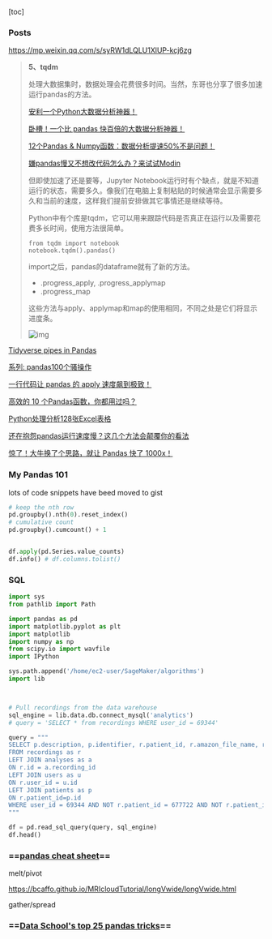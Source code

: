 [toc]



### Posts





https://mp.weixin.qq.com/s/syRW1dLQLU1XlUP-kcj6zg

> **5、tqdm** 
>
> 处理大数据集时，数据处理会花费很多时间。当然，东哥也分享了很多加速运行pandas的方法。
>
> [安利一个Python大数据分析神器！](http://mp.weixin.qq.com/s?__biz=MzUzODYwMDAzNA==&mid=2247501025&idx=1&sn=a0d919a15f4e10ec3bd8f906f2059dec&chksm=fad7b3eccda03afa581d582676ec170db1b6489453525673cea95ec5b893a78566fb9be24c49&scene=21#wechat_redirect)
>
> [卧槽！一个比 pandas 快百倍的大数据分析神器！](http://mp.weixin.qq.com/s?__biz=MzUzODYwMDAzNA==&mid=2247500298&idx=2&sn=36ce806ce12efcb2ff37d9c58c268918&chksm=fad7b507cda03c1158171cfe8165e476349b0e5fdf92bfdbba4102e73e8ce0d29d1391b19fe0&scene=21#wechat_redirect)
>
> [12个Pandas & Numpy函数：数据分析提速50%不是问题！](http://mp.weixin.qq.com/s?__biz=MzUzODYwMDAzNA==&mid=2247496187&idx=2&sn=887581cf02caeadb266a2bee97e3a32c&chksm=fad786f6cda00fe0abbe2fd493d6ad0045b496d34e0a3d62f69221e8c4dc6d71b83b2ebcc468&scene=21#wechat_redirect)
>
> [嫌pandas慢又不想改代码怎么办？来试试Modin](http://mp.weixin.qq.com/s?__biz=MzUzODYwMDAzNA==&mid=2247486239&idx=1&sn=2a4a9ec9e224c15987c4576f500a4a07&chksm=fad47c12cda3f504c0e0f918687aa33368f691efaf8c3052d170952e50578a10d35d65a172a6&scene=21#wechat_redirect)
>
> 但即使加速了还是要等，Jupyter Notebook运行时有个缺点，就是不知道运行的状态，需要多久。像我们在电脑上复制粘贴的时候通常会显示需要多久和当前的速度，这样我们提前安排做其它事情还是继续等待。
>
> Python中有个库是tqdm，它可以用来跟踪代码是否真正在运行以及需要花费多长时间，使用方法很简单。
>
> ```
> from tqdm import notebook
> notebook.tqdm().pandas()
> ```
>
> import之后，pandas的dataframe就有了新的方法。
>
> - .progress_apply, .progress_applymap
> - .progress_map
>
> 这些方法与apply、applymap和map的使用相同，不同之处是它们将显示进度条。
>
> ![img](https://i.loli.net/2020/10/25/Pwna5SXM3TovWNY.gif)



[Tidyverse pipes in Pandas](https://stmorse.github.io/journal/tidyverse-style-pandas.html)

[系列: pandas100个骚操作](https://mp.weixin.qq.com/mp/appmsgalbum?__biz=MzUzODYwMDAzNA==&action=getalbum&album_id=1699019347278561282&scene=21#wechat_redirect)

[一行代码让 pandas 的 apply 速度飙到极致！](https://mp.weixin.qq.com/s/vVuQIjG6usKXMB7Db8GK6Q)

[高效的 10 个Pandas函数，你都用过吗？](https://mp.weixin.qq.com/s?__biz=MzUzODYwMDAzNA==&mid=2247497424&idx=2&sn=74af656fdf9cd92825b4005a03ca937f&chksm=fad781ddcda008cb1f34e9d7166d823687a07baf1d10b86e9869082840348fea25b9a8962c3d&mpshare=1&scene=1&srcid=0820K2WR4aLPBzkdjc1z2x55&sharer_sharetime=1597907390294&sharer_shareid=54d7b6bf73b347d381a7bff3f78b99d1&key=b9392b7c27e91e19d40916ed6435efb6fd4d871a4b3ae90c5314a43eba30d65d75dff321986e9081de7e405d6bf49352e6008f3705389700dfc25c55690b8ef4ce38e7f2df57501fbd80a787fcbc8167543356b3613e285f25b07b862288facb69d34964afb3a008e8c2e80b9d2cdbc4b7acbcab0985a3c053206eb755fd468f&ascene=1&uin=NzA3NTE3MTMz&devicetype=Windows+10&version=62080085&lang=en&exportkey=A0rTTvHkZVYcZ9K%2F9qAyzvw%3D&pass_ticket=dl5Iy2qsBZ9gzq%2FRfs1Q4CEN%2Fhyil2Dm7RHxB%2B8%2FfwwGzOwxi2eJVPN0mhlXaHf0)



[Python处理分析128张Excel表格](https://mp.weixin.qq.com/s?__biz=MzUzODYwMDAzNA==&mid=2247488730&idx=3&sn=44bb4de7e28d5d4fabe9b75e6d9384a0&chksm=fad463d7cda3eac16083eaf4dd699da89971efddfd20ef9a97bb00d7d84ff2cfafbc34f7b989&mpshare=1&scene=1&srcid=&sharer_sharetime=1581795571700&sharer_shareid=54d7b6bf73b347d381a7bff3f78b99d1&key=b089ab4307cc93f99412d5f38d5f5574903cfbc36f90ea8ae8d914df33f61ecd95168ad133225b37ab525b9fd1585d369bae1fde62663b612014c90ebc000bfb9b9d71f71c0b47f0bba3e4265599fcf6&ascene=1&uin=NzA3NTE3MTMz&devicetype=Windows+10&version=62070158&lang=en&exportkey=A4GyhtWJTN4MI%2BFqFnDn3wU%3D&pass_ticket=HUmG34FrJdSkkMkGQ8Ek%2BwoKbRgxJGF8CrBlo8fNM6xFwL7s7GVAsC8GW%2FkOSgg6)

[还在抱怨pandas运行速度慢？这几个方法会颠覆你的看法](https://mp.weixin.qq.com/s?__biz=MzU4OTQ1MTA4OQ==&mid=2247484170&idx=1&sn=8f662550a6e01ab191de1c57afb4f2e5&chksm=fdcc1934cabb9022b42ddf51c2c11f8c5069c424ac7f1120550c66dae34e395991b0b3ada92e&mpshare=1&scene=1&srcid=&sharer_sharetime=1575522959679&sharer_shareid=54d7b6bf73b347d381a7bff3f78b99d1&key=aa397d0f1c3682ba85dc210d24355b5edd123bd41da566c32115a60bdca077a4b648abf84f1b9002187ad3d77d6baec5f099e26f7a440a4e6fc85831696909e1baf3274c4bed4b32c297082c805bffff&ascene=1&uin=NzA3NTE3MTMz&devicetype=Windows+10&version=62070158&lang=en&exportkey=AxRu4fmcVlvQRThRqao5gkE%3D&pass_ticket=ee2Re0y5GRDC7Z5JO2IRPQMYtoeI2sD8LkuPcXANvvpCdl6NlB9x9gylFsx2yZyu)

[惊了！大牛换了个思路，就让 Pandas 快了 1000x！](https://mp.weixin.qq.com/s?__biz=Mzg3MTAyMDMxOQ==&mid=2247484088&idx=1&sn=bf127b42706b72ec9a4f34a9ef2df912&chksm=ce85a0c8f9f229de91b2ec02ae5ac23c6699ee66ce29e89ba9ced17fb8e3e935d0f585e6db07&mpshare=1&scene=1&srcid=012560Rv2ZXMKbhhzpWQJbJq&sharer_sharetime=1579909492329&sharer_shareid=54d7b6bf73b347d381a7bff3f78b99d1&key=47c0c8dda35b3d6ee85d69b7b662ba41d469adc671ed850dd6da47b73a8902f53a6242181efcf6e0242731d540d53e1c845a273de39984b309a2b6943e95b746b08ffb9d6c0fa66e232995ddbc268323&ascene=1&uin=NzA3NTE3MTMz&devicetype=Windows+10&version=62070158&lang=en&exportkey=A8%2BE8Kqp6Tr85gxTfxo4zu0%3D&pass_ticket=lJveRg9gAUeTqWfqKJqPTsmBETtIP04Z4E2W2kBQR9BH39IEkb5%2FusO9Aiu9jq1T)





### My Pandas 101

lots of code snippets have beed moved to gist



```python
# keep the nth row
pd.groupby().nth(0).reset_index()
# cumulative count
pd.groupby().cumcount() + 1


df.apply(pd.Series.value_counts)
df.info() # df.columns.tolist()
```







### SQL

```python
import sys
from pathlib import Path

import pandas as pd
import matplotlib.pyplot as plt
import matplotlib
import numpy as np
from scipy.io import wavfile
import IPython

sys.path.append('/home/ec2-user/SageMaker/algorithms')
import lib



# Pull recordings from the data warehouse
sql_engine = lib.data.db.connect_mysql('analytics')
# query = 'SELECT * from recordings WHERE user_id = 69344'

query = """
SELECT p.description, p.identifier, r.patient_id, r.amazon_file_name, r.created_at
FROM recordings as r 
LEFT JOIN analyses as a
ON r.id = a.recording_id
LEFT JOIN users as u
ON r.user_id = u.id
LEFT JOIN patients as p
ON r.patient_id=p.id
WHERE user_id = 69344 AND NOT r.patient_id = 677722 AND NOT r.patient_id = 677723 AND NOT r.patient_id = 677724
"""

df = pd.read_sql_query(query, sql_engine)
df.head()
```







### ==[pandas cheat sheet](https://pandas.pydata.org/Pandas_Cheat_Sheet.pdf)==

melt/pivot

https://bcaffo.github.io/MRIcloudTutorial/longVwide/longVwide.html

gather/spread



### ==[Data School's top 25 pandas tricks](https://nbviewer.jupyter.org/github/justmarkham/pandas-videos/blob/master/top_25_pandas_tricks.ipynb)==





